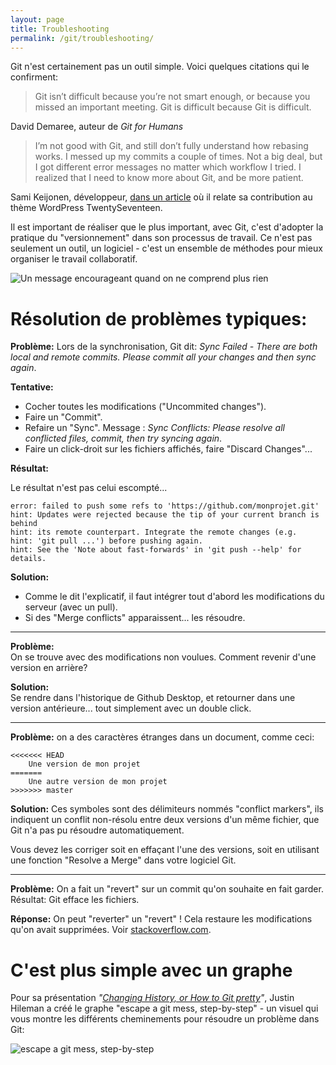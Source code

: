 ```yaml
---
layout: page
title: Troubleshooting
permalink: /git/troubleshooting/
---
```


Git n'est certainement pas un outil simple. Voici quelques citations qui le confirment:

> Git isn’t difficult because you’re not smart enough, or because you missed an important meeting. Git is difficult because Git is difficult.

David Demaree, auteur de *Git for Humans*

> I’m not good with Git, and still don’t fully understand how rebasing works. I messed up my commits a couple of times. Not a big deal, but I got different error messages no matter which workflow I tried. I realized that I need to know more about Git, and be more patient.

Sami Keijonen, développeur, [dans un article](https://poststatus.com/contributing-to-twenty-seventeen-theme/) où il relate sa contribution au thème WordPress TwentySeventeen.

Il est important de réaliser que le plus important, avec Git, c'est d'adopter la pratique du "versionnement" dans son processus de travail. Ce n'est pas seulement un outil, un logiciel - c'est un ensemble de méthodes pour mieux organiser le travail collaboratif.

![Un message encourageant quand on ne comprend plus rien](/cours-git/img/git-homeomorphic.png)



Résolution de problèmes typiques:
==

**Problème:** Lors de la synchronisation, Git dit: *Sync Failed - There are both local and remote commits. Please commit all your changes and then sync again*.

**Tentative:** 

- Cocher toutes les modifications ("Uncommited changes").
- Faire un "Commit".
- Refaire un "Sync". Message : *Sync Conflicts: Please resolve all conflicted files, commit, then try syncing again*.
- Faire un click-droit sur les fichiers affichés, faire "Discard Changes"...

**Résultat:**  

Le résultat n'est pas celui escompté...

```
error: failed to push some refs to 'https://github.com/monprojet.git'
hint: Updates were rejected because the tip of your current branch is behind
hint: its remote counterpart. Integrate the remote changes (e.g.
hint: 'git pull ...') before pushing again.
hint: See the 'Note about fast-forwards' in 'git push --help' for details.
```

**Solution:** 

- Comme le dit l'explicatif, il faut intégrer tout d'abord les modifications du serveur (avec un pull).
- Si des "Merge conflicts" apparaissent... les résoudre.

***

**Problème:**  
On se trouve avec des modifications non voulues. Comment revenir d'une version en arrière?

**Solution:**  
Se rendre dans l'historique de Github Desktop, et retourner dans une version antérieure... tout simplement avec un double click.

***

**Problème:** on a des caractères étranges dans un document, comme ceci: 

```
<<<<<<< HEAD
    Une version de mon projet
=======
    Une autre version de mon projet
>>>>>>> master
```

**Solution:** Ces symboles sont des délimiteurs nommés "conflict markers", ils indiquent un conflit non-résolu entre deux versions d'un même fichier, que Git n'a pas pu résoudre automatiquement.

Vous devez les corriger soit en effaçant l'une des versions, soit en utilisant une fonction "Resolve a Merge" dans votre logiciel Git.

***

**Problème:** On a fait un "revert" sur un commit qu'on souhaite en fait garder.
Résultat: Git efface les fichiers.

**Réponse:** On peut "reverter" un "revert" ! Cela restaure les modifications qu'on avait supprimées. Voir [stackoverflow.com](http://stackoverflow.com/questions/8728093/how-do-i-un-revert-a-reverted-git-commit).

C'est plus simple avec un graphe
===

Pour sa présentation *"[Changing History, or How to Git pretty](http://justinhileman.info/article/changing-history/)"*, Justin Hileman a créé le graphe "escape a git mess, step-by-step" - un visuel qui vous montre les différents cheminements pour résoudre un problème dans Git:

![escape a git mess, step-by-step](/cours-divers/img/git-pretty.png)